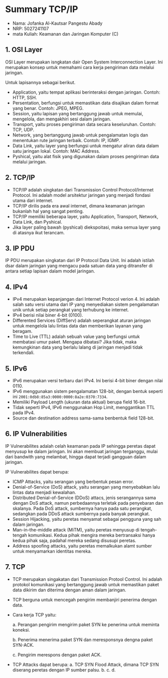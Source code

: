 # Summary TCP/IP

- Nama: Jofanka Al-Kautsar Pangestu Abady
- NRP: 5027241107
- mata Kuliah: Keamanan dan Jaringan Komputer (C)


## 1. OSI Layer
OSI Layer merupakan isngkatan dair Open System Interconnection Layer. Ini merupakan konsep untuk memahami cara kerja pengiriman data melalui jaringan.

Untuk lapisannya sebagai berikut.
- Application, yaitu tempat aplikasi berinteraksi dengan jaringan. Contoh: HTTP, SSH.
- Persentation, berfungsi untuk memastikan data disajikan dalam format yang benar. Contoh: JPEG, MPEG.
- Session, yaitu lapisan yang bertanggung jawab untuk memulai, mengelola, dan mengakhiri sesi dalam jaringan.
- Transport, yaitu proses pengiriman data secara keseluruhan. Contoh: TCP, UDP.
- Network, yang bertanggung jawab untuk pengalamatan logis dan menentukan rute jaringan terbaik. Contoh: IP, IGMP.
- Data Link, yaitu layer yang berfungsi untuk mengatur aliran data dalam satu jaringan lokal. Contoh: MAC Address.
- Pyshical, yaitu alat fisik yang digunakan dalam proses pengiriman data melalui jaringan.


## 2. TCP/IP

- TCP/IP adalah singkatan dari Transmission Control Protocol/Internet Protocol. Ini adalah model arsitektur jaringan yang menjadi fondasi utama dari internet.
- TCP/IP dirilis pada era awal internet, dimana keamanan jaringan bukanlah hal yang sangat penting.
- TCP/IP memiliki beberapa layer, yaitu Application, Transport, Network, Data Link, dan Pyshical.
- Jika layer paling bawah (pyshical) diekspoitasi, maka semua layer yang di atasnya ikut terancam.


## 3. IP PDU
IP PDU merupakan singkatan dari IP Protocol Data Unit. Ini adalah istilah dsar dalam jaringan yang mengacu pada satuan data yang ditransfer di antara setiap lapisan dalam model jaringan.

## 4. IPv4
- IPv4 merupakan kepanjangan dari Internet Protocol verion 4. Ini adalah salah satu versi utama dari IP yang menyediakan sistem pengalamatan unik untuk setiap perangkat yang terhubung ke internet.
- IPv4 berisi nilai biner 4-bit (0100).
- Differented Services (DiffServ) adalah seperangkat aturan jaringan untuk mengelola lalu lintas data dan memberikan layanan yang beragam.
- Time to Live (TTL) adalah sebuah value yang berfungsi untuk membatasi umur paket. Mengapa dibatasi? Jika tidak, maka kemungkinan data yang berlalu lalang di jaringan menjadi tidak terkendali.

## 5. IPv6
- IPv6 merupakan versi terbaru dari IPv4. Ini berisi 4-bit biner dengan nilai 0110.
- IPv6 menggunakan sistem pengalamatan 128-bit, dengan bentuk seperti ini `2001:0db8:85a3:0000:0000:8a2e:0370:7334`.
- Memiliki Payload Length (ukuran data aktual) berupa field 16-bit.
- Tidak seperti IPv4, IPv6 menggunakan Hop Limit, menggantikan TTL pada IPv4.
- Source dan destination address sama-sama benbentuk field 128-bit.

## 6. IP Vulnerabilities
IP Vulnerabilites adalah celah keamanan pada IP sehingga peretas dapat menyusup ke dalam jaringan. Ini akan membuat jaringan terganggu, mulai dari bandwith yang melambat, hingga dapat terjadi gangguan dalam jaringan.

IP Vulnerabilites dapat berupa:
- ICMP Attacks, yaitu serangan yang berbentuk pesan error. 
- Denial-of-Service (DoS) attack, yaitu serangan yang menyebabkan lalu lintas data menjadi kewalahan.
- Distributed Denial-of-Service (DDoS) attacs, jenis serangannya sama dengan DoS attack, namun perbedaannya terletak pada penyebaran dan skalanya. Pada DoS attack, sumbernya hanya pada satu perangkat, sedangkan pada DDoS attack sumbernya pada banyak perangkat.
- Session Hijacking, yaitu peretas menyamat sebagai pengguna yang sah dalam jaringan.
- Man-in-the-middle attack (MiTM), yaitu peretas menyusup di tengah-tengah komunikasi. Kedua pihak mengira mereka bertransaksi hanya kedua pihak saja, padahal mereka sedang disusupi peretas.
- Address spoofing attacks, yaitu peretas memalkukan alamt sumber untuk menyamarkan identitas mereka.

## 7. TCP
- TCP merupakan singakatan dari Transmission Protool Control. Ini adalah protokol komunikasi yang bertanggung jawab untuk memastikan paket data dikirim dan diterima dengan aman dalam jaringan.
- TCP berguna untuk mencegah pengirim membanjiri penerima dengan data.
- Cara kerja TCP yaitu:
  
  a. Perangan pengirim mengirim paket SYN ke penerima untuk meminta koneksi.

  b. Penerima menerima paket SYN dan meresponsnya dengna paket SYN-ACK.

  c. Pengirim merespons dengan paket ACK.

- TCP Attacks dapat berupa:
  a. TCP SYN Flood Attack, dimana TCP SYN diserang peretas dengan IP sumber palsu.
  b.
  c.
  d. 
